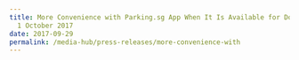 ```yaml
---
title: More Convenience with Parking.sg App When It Is Available for Download on
  1 October 2017
date: 2017-09-29
permalink: /media-hub/press-releases/more-convenience-with
---
```


